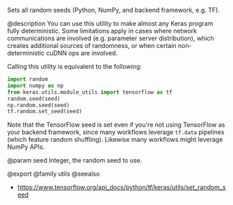 Sets all random seeds (Python, NumPy, and backend framework, e.g. TF).

@description
You can use this utility to make almost any Keras program fully
deterministic. Some limitations apply in cases where network communications
are involved (e.g. parameter server distribution), which creates additional
sources of randomness, or when certain non-deterministic cuDNN ops are
involved.

Calling this utility is equivalent to the following:

```python
import random
import numpy as np
from keras.utils.module_utils import tensorflow as tf
random.seed(seed)
np.random.seed(seed)
tf.random.set_seed(seed)
```

Note that the TensorFlow seed is set even if you're not using TensorFlow
as your backend framework, since many workflows leverage `tf.data`
pipelines (which feature random shuffling). Likewise many workflows
might leverage NumPy APIs.

@param seed Integer, the random seed to use.

@export
@family utils
@seealso
+ <https://www.tensorflow.org/api_docs/python/tf/keras/utils/set_random_seed>
